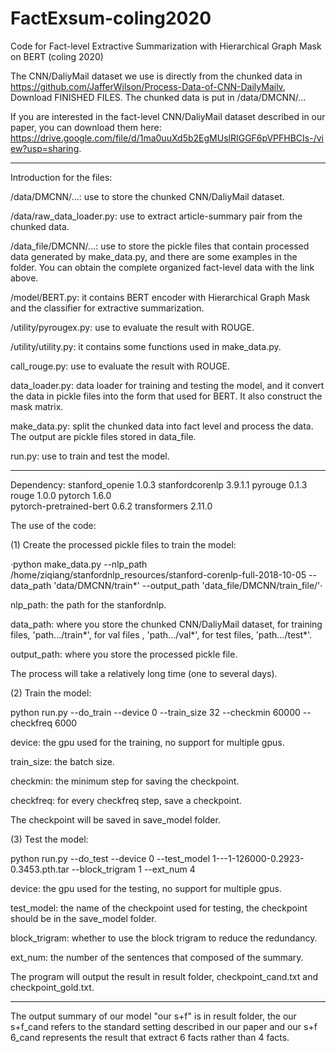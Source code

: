 # FactExsum-coling2020
Code for Fact-level Extractive Summarization with Hierarchical Graph Mask on BERT (coling 2020)

The CNN/DaliyMail dataset we use is directly from the chunked data in https://github.com/JafferWilson/Process-Data-of-CNN-DailyMailv, Download FINISHED FILES.
The chunked data is put in /data/DMCNN/...

If you are interested in the fact-level CNN/DaliyMail dataset described in our paper, you can download them here: https://drive.google.com/file/d/1ma0uuXd5b2EgMUslRIGGF6pVPFHBCIs-/view?usp=sharing.

-----------------------------------------------------------------------------------------------------------------------------

Introduction for the files:

  /data/DMCNN/...: use to store the chunked CNN/DaliyMail dataset.

  /data/raw_data_loader.py: use to extract article-summary pair from the chunked data.

  /data_file/DMCNN/...: use to store the pickle files that contain processed data generated by make_data.py, and there are some examples in the folder. You can obtain the    complete organized fact-level data with the link above.

  /model/BERT.py: it contains BERT encoder with Hierarchical Graph Mask and the classifier for extractive summarization.

  /utility/pyrougex.py: use to evaluate the result with ROUGE.

  /utility/utility.py: it contains some functions used in make_data.py.

  call_rouge.py: use to evaluate the result with ROUGE.

  data_loader.py: data loader for training and testing the model, and it convert the data in pickle files into the form that used for BERT. It also construct the mask matrix.

  make_data.py: split the chunked data into fact level and process the data. The output are pickle files stored in data_file.

  run.py: use to train and test the model. 

---------------------------------------------------------------------------------------------------------------------------
Dependency:
stanford_openie           1.0.3
stanfordcorenlp           3.9.1.1
pyrouge                   0.1.3
rouge                     1.0.0
pytorch                   1.6.0         
pytorch-pretrained-bert   0.6.2
transformers              2.11.0


The use of the code:

(1) Create the processed pickle files to train the model: 

·python make_data.py --nlp_path /home/ziqiang/stanfordnlp_resources/stanford-corenlp-full-2018-10-05 --data_path 'data/DMCNN/train*' --output_path 'data_file/DMCNN/train_file/'·

nlp_path: the path for the stanfordnlp.

data_path: where you store the chunked CNN/DaliyMail dataset, for training files, 'path.../train*', for val files , 'path.../val*', for test files, 'path.../test*'.

output_path: where you store the processed pickle file.

The process will take a relatively long time (one to several days).

(2) Train the model:

python run.py --do_train --device 0 --train_size 32 --checkmin 60000 --checkfreq 6000

device: the gpu used for the training, no support for multiple gpus.

train_size: the batch size.

checkmin: the minimum step for saving the checkpoint.

checkfreq: for every checkfreq step, save a checkpoint.

The checkpoint will be saved in save_model folder.

(3) Test the model:

python run.py --do_test --device 0 --test_model 1---1-126000-0.2923-0.3453.pth.tar --block_trigram 1 --ext_num 4

device: the gpu used for the testing, no support for multiple gpus.

test_model: the name of the checkpoint used for testing, the checkpoint should be in the save_model folder.

block_trigram: whether to use the block trigram to reduce the redundancy.

ext_num: the number of the sentences that composed of the summary.

The program will output the result in result folder, checkpoint_cand.txt and checkpoint_gold.txt.


---------------------------------------------------------------------------------------------------------------------------

The output summary of our model "our s+f" is in result folder, the our s+f_cand refers to the standard setting described in our paper and our s+f 6_cand represents the result that extract 6 facts rather than 4 facts.

